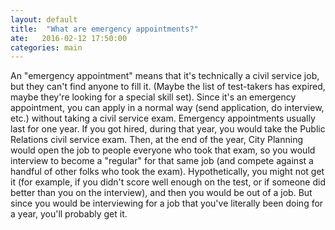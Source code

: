 ```yaml
---
layout: default
title:  "What are emergency appointments?"
ate:   2016-02-12 17:50:00
categories: main
---
```

An "emergency appointment" means that it's technically a civil service job, but they can't find anyone to fill it. (Maybe the list of test-takers has expired, maybe they're looking for a special skill set). Since it's an emergency appointment, you can apply in a normal way (send application, do interview, etc.) without taking a civil service exam. Emergency appointments usually last for one year. If you got hired, during that year, you would take the Public Relations civil service exam. Then, at the end of the year, City Planning would open the job to people everyone who took that exam, so you would interview to become a "regular" for that same job (and compete against a handful of other folks who took the exam). Hypothetically, you might not get it (for example, if you didn't score well enough on the test, or if someone did better than you on the interview), and then you would be out of a job. But since you would be interviewing for a job that you've literally been doing for a year, you'll probably get it. 
